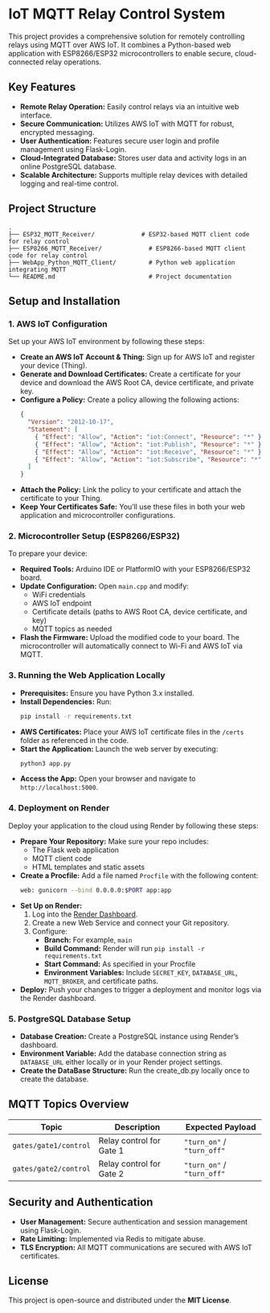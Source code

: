# IoT MQTT Relay Control System

This project provides a comprehensive solution for remotely controlling relays using MQTT over AWS IoT. It combines a Python-based web application with ESP8266/ESP32 microcontrollers to enable secure, cloud-connected relay operations.

## Key Features

- **Remote Relay Operation:** Easily control relays via an intuitive web interface.
- **Secure Communication:** Utilizes AWS IoT with MQTT for robust, encrypted messaging.
- **User Authentication:** Features secure user login and profile management using Flask-Login.
- **Cloud-Integrated Database:** Stores user data and activity logs in an online PostgreSQL database.
- **Scalable Architecture:** Supports multiple relay devices with detailed logging and real-time control.

## Project Structure

```
.
├── ESP32_MQTT_Receiver/             # ESP32-based MQTT client code for relay control
├── ESP8266_MQTT_Receiver/             # ESP8266-based MQTT client code for relay control
├── WebApp_Python_MQTT_Client/         # Python web application integrating MQTT
└── README.md                          # Project documentation
```

## Setup and Installation

### 1. AWS IoT Configuration

Set up your AWS IoT environment by following these steps:
- **Create an AWS IoT Account & Thing:** Sign up for AWS IoT and register your device (Thing).
- **Generate and Download Certificates:** Create a certificate for your device and download the AWS Root CA, device certificate, and private key.
- **Configure a Policy:** Create a policy allowing the following actions:
  ```json
  {
    "Version": "2012-10-17",
    "Statement": [
      { "Effect": "Allow", "Action": "iot:Connect", "Resource": "*" },
      { "Effect": "Allow", "Action": "iot:Publish", "Resource": "*" },
      { "Effect": "Allow", "Action": "iot:Receive", "Resource": "*" },
      { "Effect": "Allow", "Action": "iot:Subscribe", "Resource": "*" }
    ]
  }
  ```
- **Attach the Policy:** Link the policy to your certificate and attach the certificate to your Thing.
- **Keep Your Certificates Safe:** You’ll use these files in both your web application and microcontroller configurations.

### 2. Microcontroller Setup (ESP8266/ESP32)

To prepare your device:
- **Required Tools:** Arduino IDE or PlatformIO with your ESP8266/ESP32 board.
- **Update Configuration:** Open `main.cpp` and modify:
  - WiFi credentials
  - AWS IoT endpoint
  - Certificate details (paths to AWS Root CA, device certificate, and key)
  - MQTT topics as needed
- **Flash the Firmware:** Upload the modified code to your board. The microcontroller will automatically connect to Wi-Fi and AWS IoT via MQTT.

### 3. Running the Web Application Locally

- **Prerequisites:** Ensure you have Python 3.x installed.
- **Install Dependencies:** Run:
  ```bash
  pip install -r requirements.txt
  ```
- **AWS Certificates:** Place your AWS IoT certificate files in the `/certs` folder as referenced in the code.
- **Start the Application:** Launch the web server by executing:
  ```bash
  python3 app.py
  ```
- **Access the App:** Open your browser and navigate to `http://localhost:5000`.

### 4. Deployment on Render

Deploy your application to the cloud using Render by following these steps:
- **Prepare Your Repository:** Make sure your repo includes:
  - The Flask web application
  - MQTT client code
  - HTML templates and static assets
- **Create a Procfile:** Add a file named `Procfile` with the following content:
  ```bash
  web: gunicorn --bind 0.0.0.0:$PORT app:app
  ```
- **Set Up on Render:**
  1. Log into the [Render Dashboard](https://dashboard.render.com/).
  2. Create a new Web Service and connect your Git repository.
  3. Configure:
     - **Branch:** For example, `main`
     - **Build Command:** Render will run `pip install -r requirements.txt`
     - **Start Command:** As specified in your Procfile
     - **Environment Variables:** Include `SECRET_KEY`, `DATABASE_URL`, `MQTT_BROKER`, and certificate paths.
- **Deploy:** Push your changes to trigger a deployment and monitor logs via the Render dashboard.

### 5. PostgreSQL Database Setup

- **Database Creation:** Create a PostgreSQL instance using Render’s dashboard.
- **Environment Variable:** Add the database connection string as `DATABASE_URL` either locally or in your Render project settings.
- **Create the DataBase Structure:** Run the create_db.py locally once to create the database.

## MQTT Topics Overview

| Topic                  | Description                  | Expected Payload          |
|------------------------|------------------------------|---------------------------|
| `gates/gate1/control`  | Relay control for Gate 1     | `"turn_on"` / `"turn_off"`|
| `gates/gate2/control`  | Relay control for Gate 2     | `"turn_on"` / `"turn_off"`|

## Security and Authentication

- **User Management:** Secure authentication and session management using Flask-Login.
- **Rate Limiting:** Implemented via Redis to mitigate abuse.
- **TLS Encryption:** All MQTT communications are secured with AWS IoT certificates.

## License

This project is open-source and distributed under the **MIT License**.